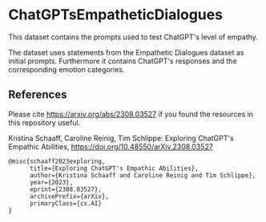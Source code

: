 # ChatGPTsEmpatheticDialogues

This dataset contains the prompts used to test ChatGPT's level of empathy. 

The dataset uses statements from the Empathetic Dialogues dataset as initial prompts. Furthermore it contains ChatGPT's responses and the corresponding emotion categories. 

## References

Please cite https://arxiv.org/abs/2308.03527 if you found the resources in this repository useful. 

Kristina Schaaff, Caroline Reinig, Tim Schlippe: Exploring ChatGPT's Empathic Abilities, 
https://doi.org/10.48550/arXiv.2308.03527

```
@misc{schaaff2023exploring,
      title={Exploring ChatGPT's Empathic Abilities}, 
      author={Kristina Schaaff and Caroline Reinig and Tim Schlippe},
      year={2023},
      eprint={2308.03527},
      archivePrefix={arXiv},
      primaryClass={cs.AI}
}
```

